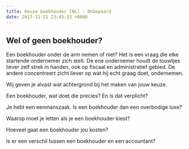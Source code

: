 ```yaml
---
title: Keuze boekhouder (NL) - Onbepaald
date: 2017-11-21 23:43:33 +0000
---
```

## Wel of geen boekhouder?

Een boekhouder onder de arm nemen of niet? Het is een vraag die elke startende ondernemer zich stelt. De ene ondernemer houdt de touwtjes liever zelf strek in handen, ook op fiscaal en administratief gebied. De andere concentreert zicht liever op wat hij echt graag doet, ondernemen.

Wij geven je alvast wat achtergrond bij het maken van jouw keuze.

Een boekhouder, wat doet die precies? En is dat verplicht?

Je hebt een eenmanszaak. Is een boekhouder dan een overbodige luxe?

Waarop moet je letten als je een boekhouder kiest?

Hoeveel gaat een boekhouder jou kosten?

Is er een verschil tussen een boekhouder en een accountant?